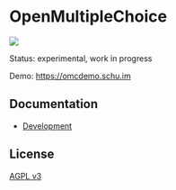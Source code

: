 # OpenMultipleChoice

![](https://github.com/openmultiplechoice/openmultiplechoice/workflows/CI/badge.svg)

Status: experimental, work in progress

Demo: https://omcdemo.schu.im

## Documentation

* [Development](docs/development.md)

## License

[AGPL v3](https://www.gnu.org/licenses/agpl-3.0.en.html)
